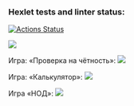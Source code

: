 ### Hexlet tests and linter status:
[![Actions Status](https://github.com/SvamiBog/python-project-49/actions/workflows/hexlet-check.yml/badge.svg)](https://github.com/SvamiBog/python-project-49/actions)

<a href="https://codeclimate.com/github/SvamiBog/python-project-49/maintainability"><img src="https://api.codeclimate.com/v1/badges/03ce9072ecd338bfed8c/maintainability" /></a>

Игра: «Проверка на чётность»:
<a href="https://asciinema.org/a/oz6AIWAvfPXDszLNA3HVuB92N" target="_blank"><img src="https://asciinema.org/a/oz6AIWAvfPXDszLNA3HVuB92N.svg" /></a>

Игра: «Калькулятор»:
<a href="https://asciinema.org/a/XCRWLNGH9mymfk21n7LYifxeq" target="_blank"><img src="https://asciinema.org/a/XCRWLNGH9mymfk21n7LYifxeq.svg" /></a>

Игра «НОД»:
<a href="https://asciinema.org/a/ZdY7MRLTU4udpWw14Bl7AIqNO" target="_blank"><img src="https://asciinema.org/a/ZdY7MRLTU4udpWw14Bl7AIqNO.svg" /></a>
